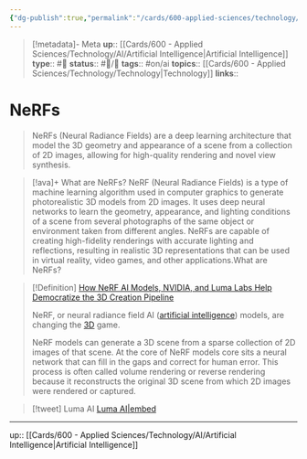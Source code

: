 ```yaml
---
{"dg-publish":true,"permalink":"/cards/600-applied-sciences/technology/ai/ne-r-fs/","title":"NeRFs"}
---
```


> [!metadata]- Meta
> **up**:: [[Cards/600 - Applied Sciences/Technology/AI/Artificial Intelligence\|Artificial Intelligence]]
> **type**:: #📝 
> **status**:: #📝/🌱 
> **tags**::  #on/ai 
> **topics**:: [[Cards/600 - Applied Sciences/Technology/Technology\|Technology]]
> **links**::


# NeRFs

> NeRFs (Neural Radiance Fields) are a deep learning architecture that model the 3D geometry and appearance of a scene from a collection of 2D images, allowing for high-quality rendering and novel view synthesis.


> [!ava]+ What are NeRFs?
> NeRF (Neural Radiance Fields) is a type of machine learning algorithm used in computer graphics to generate photorealistic 3D models from 2D images. It uses deep neural networks to learn the geometry, appearance, and lighting conditions of a scene from several photographs of the same object or environment taken from different angles. NeRFs are capable of creating high-fidelity renderings with accurate lighting and reflections, resulting in realistic 3D representations that can be used in virtual reality, video games, and other applications.What are NeRFs?

> [!Definition] [How NeRF AI Models, NVIDIA, and Luma Labs Help Democratize the 3D Creation Pipeline](https://accelerationeconomy.com/ai/how-nerf-ai-models-nvidia-and-luma-labs-help-democratize-the-3d-creation-pipeline/#:~:text=NeRF%2C%20or%20neural%20radiance%20field,and%20correct%20for%20human%20error.)
> 
> NeRF, or neural radiance field AI ([artificial intelligence](https://accelerationeconomy.com/tag/artificial-intelligence/)) models, are changing the [3D](https://accelerationeconomy.com/cloud-wars/horizon/cloud-desktops-give-manufacturer-rohm-secure-high-speed-access-to-3d-apps/) game.
> 
> NeRF models can generate a 3D scene from a sparse collection of 2D images of that scene. At the core of NeRF models core sits a neural network that can fill in the gaps and correct for human error. This process is often called volume rendering or reverse rendering because it reconstructs the original 3D scene from which 2D images were rendered or captured.

> [!tweet] Luma AI
> [Luma AI|embed](https://twitter.com/bilawalsidhu/status/1637450670998528002)



---
up:: [[Cards/600 - Applied Sciences/Technology/AI/Artificial Intelligence\|Artificial Intelligence]]
